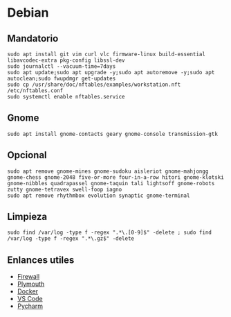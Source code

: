 # Debian

## Mandatorio
```
sudo apt install git vim curl vlc firmware-linux build-essential libavcodec-extra pkg-config libssl-dev
sudo journalctl --vacuum-time=7days
sudo apt update;sudo apt upgrade -y;sudo apt autoremove -y;sudo apt autoclean;sudo fwupdmgr get-updates
sudo cp /usr/share/doc/nftables/examples/workstation.nft /etc/nftables.conf
sudo systemctl enable nftables.service
```

## Gnome
```
sudo apt install gnome-contacts geary gnome-console transmission-gtk
```

## Opcional
```
sudo apt remove gnome-mines gnome-sudoku aisleriot gnome-mahjongg gnome-chess gnome-2048 five-or-more four-in-a-row hitori gnome-klotski gnome-nibbles quadrapassel gnome-taquin tali lightsoff gnome-robots zutty gnome-tetravex swell-foop iagno
sudo apt remove rhythmbox evolution synaptic gnome-terminal
```

## Limpieza
```
sudo find /var/log -type f -regex ".*\.[0-9]$" -delete ; sudo find /var/log -type f -regex ".*\.gz$" -delete
```

## Enlances utiles
* [Firewall](https://wiki.debian.org/nftables)
* [Plymouth](https://wiki.debian.org/plymouth)
* [Docker](https://docs.docker.com/engine/install/)
* [VS Code](https://code.visualstudio.com/docs/setup/linux)
* [Pycharm](https://www.jetbrains.com/help/pycharm/installation-guide.html#standalone)
